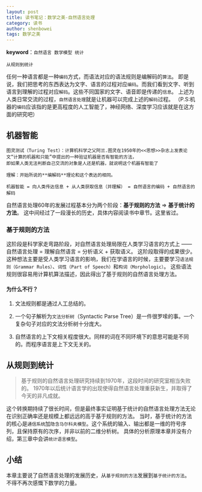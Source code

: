 ```yaml
---
layout: post
title: 读书笔记：数学之美-自然语言处理
category: 读书
author: shenbowei
tags: 数学之美
---
```


**keyword**：`自然语言 数学模型 统计`

```
从规则到统计
```

任何一种语言都是一种`编码`方式，而语法对应的语法规则是编解码的`算法`。
即是说，我们把思考的东西表达为文字、语言的过程对应`编码`。而我们看到文字、听到语言到理解的过程对应`解码`。这些不同国家的文字、语音即是传递的`信息`。
上述为人类日常交流的过程，`自然语言处理`就是让机器可以完成上述的`解码`过程。
（P.S:机器的`编码`应该指的是更高程度的人工智能了，神经网络、深度学习应该就是在这方面的研究吧）

## 机器智能

```
图灵测试（Turing Test）：计算机科学之父阿兰.图灵在1950年的<<思想>>杂志上发表论文“计算的机器和只能”中提出的一种验证机器是否有智能的方法，
即如果人类无法判断自己交流的对象是人还是机器，就说明这个机器有智能了

理解：开始所说的**编解码**理论和这个表达的相同。

机器智能 = 向人类传达信息 + 从人类获取信息（并理解） = 自然语言的编码 + 自然语言的解码
```

自然语言处理60年的发展过程基本分为两个阶段：**基于规则的方法** => **基于统计的方法**。
这中间经过了一段漫长的历史，具体内容阅读书中章节。这里省过。

### 基于规则的方法

这阶段是科学家走弯路阶段，对自然语言处理局限在人类学习语言的方式上 —— 自然语言处理 = 理解自然语言 = 分析语义 + 获取语义。
这阶段取得的成果很少。这种想法主要是受人类学习语言的影响，我们在学语言的时候，主要要学习`语法规则（Grammar Rules）`、`词性（Part of Speech）`和`构词（Morphologic）`。
这些语法规则很容易用计算机算法描述，因此得出了基于规则的自然语言处理方法。

#### 为什么不行？

1. 文法规则都是通过人工总结的。

2. 一个句子解析为`文法分析树`（Syntactic Parse Tree）是一件很罗嗦的事。一个复杂句子对应的文法分析树十分庞大。

3. 自然语言的上下文相关程度很大。同样的词在不同环境下的意思可能是不同的。而程序语言是上下文无关的。

## 从规则到统计

> 基于规则的自然语言处理研究持续到1970年，这段时间的研究室相当失败的。
> 1970年以后统计语言学的出现使得自然语言处理重获新生，并取得了今天的非凡成就。

这个转换期持续了很长时间，但是最终事实证明基于统计的自然语言处理方法无论在识别正确率还是规模上都远远的高于基于规则的方法。
当时，基于统计的方法的核心是`通信系统`加`隐含马尔科夫模型`。这个系统的输入、输出都是一维的符号序列，且保持原有的次序，并非以前的二维分析树。
具体的分析原理本章并没有介绍，第三章中会讲`统计语言模型`。

## 小结

本章主要说了自然语言处理的发展历史，从`基于规则的方法`发展到`基于统计的方法`。
不得不再次感慨下数学的力量。



